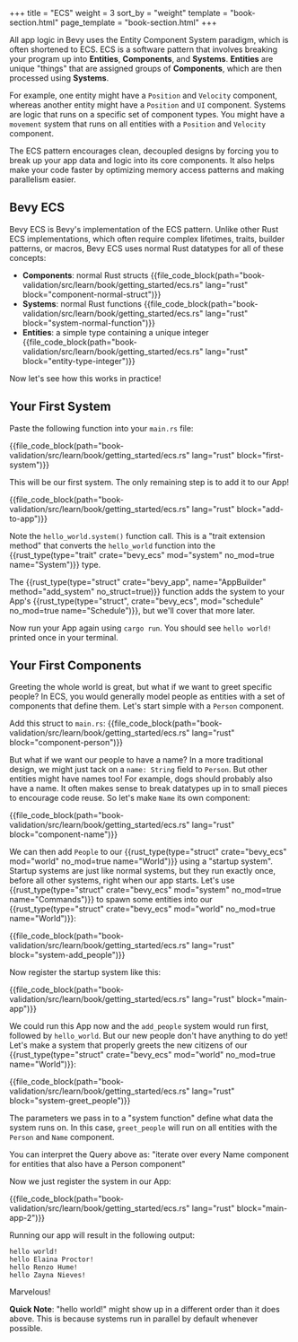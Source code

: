 +++
title = "ECS"
weight = 3
sort_by = "weight"
template = "book-section.html"
page_template = "book-section.html"
+++

All app logic in Bevy uses the Entity Component System paradigm, which is often shortened to ECS. ECS is a software pattern that involves breaking your program up into **Entities**, **Components**, and **Systems**. **Entities** are unique "things" that are assigned groups of **Components**, which are then processed using **Systems**.

For example, one entity might have a `Position` and `Velocity` component, whereas another entity might have a `Position` and `UI` component. Systems are logic that runs on a specific set of component types. You might have a `movement` system that runs on all entities with a `Position` and `Velocity` component.

The ECS pattern encourages clean, decoupled designs by forcing you to break up your app data and logic into its core components. It also helps make your code faster by optimizing memory access patterns and making parallelism easier.

## Bevy ECS

Bevy ECS is Bevy's implementation of the ECS pattern. Unlike other Rust ECS implementations, which often require complex lifetimes, traits, builder patterns, or macros, Bevy ECS uses normal Rust datatypes for all of these concepts:
* **Components**: normal Rust structs
{{file_code_block(path="book-validation/src/learn/book/getting_started/ecs.rs" lang="rust" block="component-normal-struct")}}
* **Systems**: normal Rust functions
{{file_code_block(path="book-validation/src/learn/book/getting_started/ecs.rs" lang="rust" block="system-normal-function")}}
* **Entities**: a simple type containing a unique integer  
{{file_code_block(path="book-validation/src/learn/book/getting_started/ecs.rs" lang="rust" block="entity-type-integer")}}

Now let's see how this works in practice!

## Your First System

Paste the following function into your `main.rs` file:

{{file_code_block(path="book-validation/src/learn/book/getting_started/ecs.rs" lang="rust" block="first-system")}}

This will be our first system. The only remaining step is to add it to our App!

{{file_code_block(path="book-validation/src/learn/book/getting_started/ecs.rs" lang="rust" block="add-to-app")}}

Note the `hello_world.system()` function call. This is a "trait extension method" that converts the `hello_world` function into the {{rust_type(type="trait" crate="bevy_ecs" mod="system" no_mod=true name="System")}} type.

The {{rust_type(type="struct" crate="bevy_app", name="AppBuilder" method="add_system" no_struct=true)}} function adds the system to your App's {{rust_type(type="struct", crate="bevy_ecs", mod="schedule" no_mod=true name="Schedule")}}, but we'll cover that more later.

Now run your App again using `cargo run`. You should see `hello world!` printed once in your terminal.

## Your First Components

Greeting the whole world is great, but what if we want to greet specific people? In ECS, you would generally model people as entities with a set of components that define them. Let's start simple with a `Person` component.

Add this struct to `main.rs`:
{{file_code_block(path="book-validation/src/learn/book/getting_started/ecs.rs" lang="rust" block="component-person")}}

But what if we want our people to have a name? In a more traditional design, we might just tack on a `name: String` field to `Person`. But other entities might have names too! For example, dogs should probably also have a name. It often makes sense to break datatypes up in to small pieces to encourage code reuse. So let's make `Name` its own component:

{{file_code_block(path="book-validation/src/learn/book/getting_started/ecs.rs" lang="rust" block="component-name")}}

We can then add `People` to our {{rust_type(type="struct" crate="bevy_ecs" mod="world" no_mod=true name="World")}} using a "startup system". Startup systems are just like normal systems, but they run exactly once, before all other systems, right when our app starts. Let's use {{rust_type(type="struct" crate="bevy_ecs" mod="system" no_mod=true name="Commands")}} to spawn some entities into our {{rust_type(type="struct" crate="bevy_ecs" mod="world" no_mod=true name="World")}}:

{{file_code_block(path="book-validation/src/learn/book/getting_started/ecs.rs" lang="rust" block="system-add_people")}}

Now register the startup system like this:

{{file_code_block(path="book-validation/src/learn/book/getting_started/ecs.rs" lang="rust" block="main-app")}}

We could run this App now and the `add_people` system would run first, followed by `hello_world`. But our new people don't have anything to do yet! Let's make a system that properly greets the new citizens of our {{rust_type(type="struct" crate="bevy_ecs" mod="world" no_mod=true name="World")}}:

{{file_code_block(path="book-validation/src/learn/book/getting_started/ecs.rs" lang="rust" block="system-greet_people")}}

The parameters we pass in to a "system function" define what data the system runs on. In this case, `greet_people` will run on all entities with the `Person` and `Name` component.

You can interpret the Query above as: "iterate over every Name component for entities that also have a Person component"

Now we just register the system in our App:

{{file_code_block(path="book-validation/src/learn/book/getting_started/ecs.rs" lang="rust" block="main-app-2")}}


Running our app will result in the following output:

```
hello world!
hello Elaina Proctor!
hello Renzo Hume!
hello Zayna Nieves!
```

Marvelous!

**Quick Note**: "hello world!" might show up in a different order than it does above. This is because systems run in parallel by default whenever possible.
